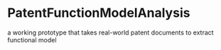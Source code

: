 # PatentFunctionModelAnalysis
a working prototype that takes real-world patent documents to extract functional model
